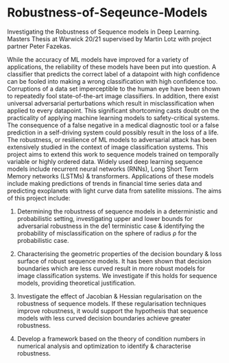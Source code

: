 # Robustness-of-Seqeunce-Models
Investigating the Robustness of Sequence models in Deep Learning. Masters Thesis at Warwick 20/21 supervised by Martin Lotz with project partner Peter Fazekas.

While the accuracy of ML models have improved for a variety of applications, the
reliability of these models have been put into question. A classifier that predicts the
correct label of a datapoint with high confidence can be fooled into making a wrong classification with high confidence too. Corruptions of a data set imperceptible to the
human eye have been shown to repeatedly fool state-of-the-art image classifiers. In
addition, there exist universal adversarial perturbations which result
in misclassification when applied to every datapoint. This significant shortcoming casts
doubt on the practicality of applying machine learning models to safety-critical systems.
The consequence of a false negative in a medical diagnostic tool or a false prediction in a
self-driving system could possibly result in the loss of a life.
The robustness, or resilience of ML models to adversarial attack has been extensively
studied in the context of image classification systems. This project aims to extend this
work to sequence models trained on temporally variable or highly ordered data. Widely
used deep learning sequence models include recurrent neural networks (RNNs), Long Short
Term Memory networks (LSTMs) & transformers. Applications of these models include
making predictions of trends in financial time series data and predicting exoplanets with
light curve data from satellite missions.
The aims of this project include:

1.  Determining the robustness of sequence models in a deterministic and probabilistic
setting, investigating upper and lower bounds for adversarial robustness in the de1
terministic case & identifying the probability of misclassification on the sphere of
radius ρ for the probabilistic case.

2.  Characterising the geometric properties of the decision boundary & loss surface of
robust sequence models. It has been shown that decision boundaries which are
less curved result in more robust models for image classification systems. We
investigate if this holds for sequence models, providing theoretical justification.

3.  Investigate the effect of Jacobian & Hessian regularisation on the robustness of
sequence models. If these regularisation techniques improve robustness, it would
support the hypothesis that sequence models with less curved decision boundaries
achieve greater robustness.

4.  Develop a framework based on the theory of condition numbers in numerical analysis
and optimization to identify & characterise robustness.
